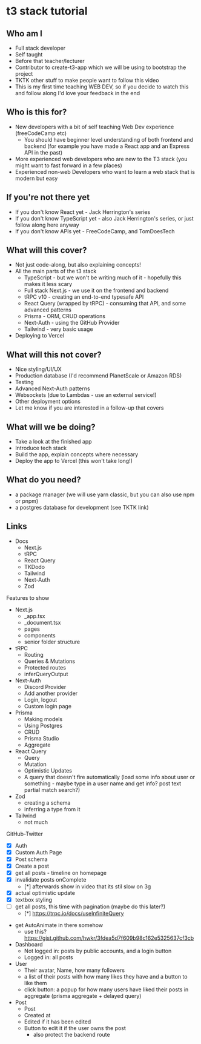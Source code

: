 # t3 stack tutorial

## Who am I
- Full stack developer
- Self taught
- Before that teacher/lecturer
- Contributor to create-t3-app which we will be using to bootstrap the project
- TKTK other stuff to make people want to follow this video
- This is my first time teaching WEB DEV, so if you decide to watch this and follow along I'd love your feedback in the end

## Who is this for?
- New developers with a bit of self teaching Web Dev experience (freeCodeCamp etc)
  - You should have beginner level understanding of both frontend and backend (for example you have made a React app and an Express API in the past)
- More experienced web developers who are new to the T3 stack (you might want to fast forward in a few places)
- Experienced non-web Developers who want to learn a web stack that is modern but easy

## If you're not there yet
- If you don't know React yet - Jack Herrington's series
- If you don't know TypeScript yet - also Jack Herrington's series, or just follow along here anyway
- If you don't know APIs yet - FreeCodeCamp, and TomDoesTech

## What will this cover?
- Not just code-along, but also explaining concepts!
- All the main parts of the t3 stack
  - TypeScript - but we won't be writing much of it - hopefully this makes it less scary
  - Full stack Next.js - we use it on the frontend and backend
  - tRPC v10 - creating an end-to-end typesafe API
  - React Query (wrapped by tRPC) - consuming that API, and some advanced patterns
  - Prisma - ORM, CRUD operations
  - Next-Auth - using the GitHub Provider
  - Tailwind - very basic usage
- Deploying to Vercel

## What will this not cover?
- Nice styling/UI/UX
- Production database (I'd recommend PlanetScale or Amazon RDS)
- Testing
- Advanced Next-Auth patterns
- Websockets (due to Lambdas - use an external service!)
- Other deployment options
- Let me know if you are interested in a follow-up that covers 

## What will we be doing?
- Take a look at the finished app
- Introduce tech stack
- Build the app, explain concepts where necessary
- Deploy the app to Vercel (this won't take long!)

## What do you need?
- a package manager (we will use yarn classic, but you can also use npm or pnpm)
- a postgres database for development (see TKTK link)

## Links
- Docs
  - Next.js
  - tRPC
  - React Query
  - TKDodo
  - Tailwind
  - Next-Auth
  - Zod

Features to show
- Next.js
  - _app.tsx
  - _document.tsx
  - pages
  - components
  - senior folder structure
- tRPC
  - Routing
  - Queries & Mutations
  - Protected routes
  - inferQueryOutput
- Next-Auth
  - Discord Provider
  - Add another provider
  - Login, logout
  - Custom login page
- Prisma
  - Making models
  - Using Postgres
  - CRUD
  - Prisma Studio
  - Aggregate
- React Query
  - Query
  - Mutation
  - Optimistic Updates
  - A query that doesn't fire automatically (load some info about user or something - maybe type in a user name and get info? post text partial match search?)
- Zod
  - creating a schema
  - inferring a type from it
- Tailwind
  - not much

GitHub-Twitter
- [x] Auth
- [x] Custom Auth Page
- [x] Post schema
- [x] Create a post
- [x] get all posts - timeline on homepage
- [x] invalidate posts onComplete
  - [*] afterwards show in video that its stil slow on 3g
- [x] actual optimistic update
- [x] textbox styling
- [ ] get all posts, this time with pagination (maybe do this later?)
  - [*] https://trpc.io/docs/useInfiniteQuery
- get AutoAnimate in there somehow
  - use this? https://gist.github.com/hwkr/3fdea5d7f609b98c162e5325637cf3cb
- Dashboard
  - Not logged in: posts by public accounts, and a login button
  - Logged in: all posts
- User
  - Their avatar, Name, how many followers
  - a list of their posts with how many likes they have and a button to like them
  - click button: a popup for how many users have liked their posts in aggregate (prisma aggregate + delayed query)
- Post
  - Post
  - Created at
  - Edited if it has been edited
  - Button to edit it if the user owns the post
    - also protect the backend route